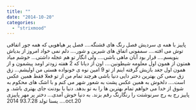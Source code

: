 ```yaml
---
title: ""
date: "2014-10-20"
categories: 
  - "strixmood"
---
```


پاییز با همه ی سردیش فصل رنگ های قشنگه.... فصل پر هیاهویی که همه جور اتفاقی توش می افته.... سمفونی اتفاق های شیرین و شور.... دلم نمی خواد امروز از بدیاش بنویسم.... قرار بود آبان ماهی باشی.... ولی انگار تو هم عجله داشتی... خوشم میاد همتون از همون اول معلومه شیطونین.... اون از دیانا که 2 هفته زودتر اومد پیشمون و از همون اول جغد بازیش گرفته اینم از تو 9 امین نوه ی خونواده هستی من اولیشم... زق زق سعی کن بهترین دختر دایی دنیا باشی هرچند تمام من از تو فعلا فقط همین عکس است.... دلخوش به همین عکس پشت به شعور شهر می کنم و با اشک های محکوم به شوق از خدا می خواهم تمام بهترین ها را به تو بدهد. دنیا با بودنت جای بهتری باشد. و پاییز رج به رج سرنوشتت را رنگارنگ رقم بزند. به دنیا خوش آمدی... دختر پر مهر پاییزی ... یسنا تولد 93.7.28 2014.oct.20

